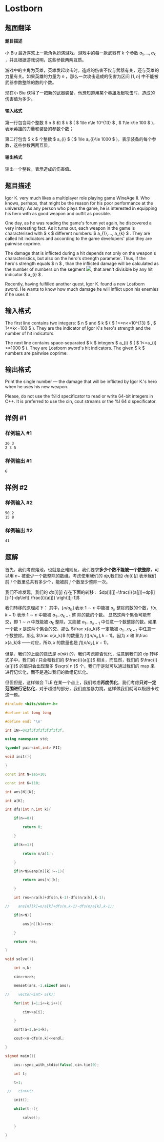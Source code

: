 # Lostborn

## 题面翻译

#### 题目描述

小 Biu 最近喜欢上一款角色扮演游戏，游戏中的每一款武器有 $k$ 个参数 $a_{1},..., a_{k}$ ，并且根据游戏说明，这些参数两两互质。

游戏中的主角为英雄，英雄发起攻击时，造成的伤害不仅与武器有关，还与英雄的力量有关。如果英雄的力量为 $n$ ，那么一次攻击造成的伤害为区间 $[1,n]$ 中不能被武器参数整除的数的个数。

现在小 Biu 获得了一把新的武器装备，他想知道用某个英雄发起攻击时，造成的伤害值为多少。



#### 输入格式

第一行包含两个整数 $ n $ 和 $ k $ ( $ 1\le n\le 10^{13} $ , $ 1\le k\le 100 $ )，表示英雄的力量和装备的参数个数；

第二行包含 $ k $ 个整数 $ a_{i} $ ( $ 1\le a_{i}\le 1000 $ )，表示装备的每个参数，这些参数两两互质。



#### 输出格式

输出一个整数，表示造成的伤害值。

## 题目描述

Igor K. very much likes a multiplayer role playing game WineAge II. Who knows, perhaps, that might be the reason for his poor performance at the university. As any person who plays the game, he is interested in equipping his hero with as good weapon and outfit as possible.

One day, as he was reading the game's forum yet again, he discovered a very interesting fact. As it turns out, each weapon in the game is characterised with $ k $ different numbers: $ a_{1},..., a_{k} $ . They are called hit indicators and according to the game developers' plan they are pairwise coprime.

The damage that is inflicted during a hit depends not only on the weapon's characteristics, but also on the hero's strength parameter. Thus, if the hero's strength equals $ n $ , than the inflicted damage will be calculated as the number of numbers on the segment ![](https://cdn.luogu.com.cn/upload/vjudge_pic/CF93E/7c9ede55f73532a1d6ca7574887c95534e61c3ff.png), that aren't divisible by any hit indicator $ a_{i} $ .

Recently, having fulfilled another quest, Igor K. found a new Lostborn sword. He wants to know how much damage he will inflict upon his enemies if he uses it.

## 输入格式

The first line contains two integers: $ n $ and $ k $ ( $ 1<=n<=10^{13} $ , $ 1<=k<=100 $ ). They are the indicator of Igor K's hero's strength and the number of hit indicators.

The next line contains space-separated $ k $ integers $ a_{i} $ ( $ 1<=a_{i}<=1000 $ ). They are Lostborn sword's hit indicators. The given $ k $ numbers are pairwise coprime.

## 输出格式

Print the single number — the damage that will be inflicted by Igor K.'s hero when he uses his new weapon.

Please, do not use the %lld specificator to read or write 64-bit integers in C++. It is preferred to use the cin, cout streams or the %I 64 d specificator.

## 样例 #1

### 样例输入 #1

```
20 3
2 3 5
```

### 样例输出 #1

```
6
```

## 样例 #2

### 样例输入 #2

```
50 2
15 8
```

### 样例输出 #2

```
41
```

## 题解
首先，我们考虑熔池，也就是正难则反，我们要求**多少个数不能被一个数整除**，可以用 $n-$ 被至少一个数整除的数组。考虑使用我们的 $dp$,我们设 $dp[i][j]$ 表示我们前 $i$ 个数里总共有多少个，能被前 $j$ 个数至少整除一次。

我们不难发现，我们的 $dp[i][j]$ 存在下面的转移：
$dp[i][j]=\frac{i}{a[j]}+dp[i][j-1]-dp\left[ \frac{i}{a[j]} \right][j-1]$

我们转移的原理如下：
其中，$\lfloor n/a_k\rfloor$ 表示 $1\sim n$ 中能被 $a_k$ 整除的数的个数，$f(n,k-1)$ 表示 $1\sim n$ 中能被 $a_1\ldots a_{k-1}$ 整
除的数的个数。
显然这两个集合可能有交，即 $1\sim n$ 中既能被 $a_k$ 整除，又能被 $a_1\ldots a_{k-1}$ 中任意一个数整除的数。如果一个数 $x$ 是这两个集合的交，那么 $\frac x{a_k}$ 一定能被 $a_1\ldots a_{k-1}$ 中任意一个数整除。那么 $\frac x{a_k}$ 的数量为 $f(\lfloor n/a_k\rfloor,k-1)$。因为 $x$ 和 $\frac x{a_k}$ ——对应，所以 $x$ 的数量也是 $f(\lfloor n/a_k\rfloor,k-1)$。

但是，我们的上面的做法是 $o(nk)$ 的，我们考虑能否优化，注意到我们的 dp 转移式子中，我们的 $i$ 只会和我们的 $\frac{i}{a[j]}$ 相关，而显然，我们的 $\frac{i}{a[j]}$ 的值只会出现至多 $\sqrt{ n }$ 个，我们于是就可以通过我们的 map 来进行记忆化，而不是通过我们的数组记忆化。

但但但是，这样做会 TLE 在某一个点上，我们考虑**再度优化**，我们考虑**只对一定范围进行记忆化**，对于超过的部分，我们直接暴力跳，这样做我们就可以极限卡过这一题。

```cpp
#include <bits/stdc++.h>

#define int long long

#define endl '\n'

int INF=0x3f3f3f3f3f3f3f3f;

using namespace std;

typedef pair<int,int> PII;

void init(){

}

const int N=1e5+10;

const int K=110;

int ans[N][K];

int a[K];

int dfs(int n,int k){

    if(n==0){

        return 0;

    }

    if(k==1){

        return n/a[1];

    }

    if(n<N&&ans[n][k]!=-1){

        return ans[n][k];

    }

    int res=n/a[k]+dfs(n,k-1)-dfs(n/a[k],k-1);

//    ans[n][k]=n/a[k]+dfs(n,k-1)-dfs(n/a[k],k-1);

    if(n<N){

        ans[n][k]=res;

    }

    return res;

}

void solve(){

    int n,k;

    cin>>n>>k;

    memset(ans,-1,sizeof ans);

//    vector<int> a(k);

    for(int i=1;i<=k;i++){

        cin>>a[i];

    }

    sort(a+1,a+1+k);

    cout<<n-dfs(n,k)<<endl;

}

signed main(){

    ios::sync_with_stdio(false),cin.tie(0);

    int t;

    t=1;

 //   cin>>t;

    init();

    while(t--){

        solve();

    }

}
```
